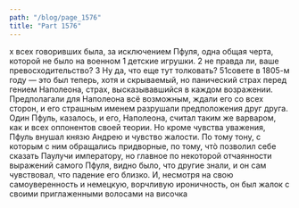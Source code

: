```yaml
---
path: "/blog/page_1576"
title: "Part 1576"
---
```


х всех говоривших была, за исключением Пфуля, одна общая черта, которой не было на военном 1 детские игрушки.
2 не правда ли, ваше превосходительство?
3 Ну да, что еще тут толковать?
51совете в 1805-м году — это был теперь, хотя и скрываемый, но панический страх перед гением Наполеона, страх, высказывавшийся в каждом возражении. Предполагали для Наполеона всё возможным, ждали его со всех сторон, и его страшным именем разрушали предположения друг друга. Один Пфуль, казалось, и его, Наполеона, считал таким же варваром, как и всех оппонентов своей теории. Но кроме чувства уважения, Пфуль внушал князю Андрею и чувство жалости. По тому тону, с которым с ним обращались придворные, по тому, чтò позволил себе сказать Паулучи императору, но главное по некоторой отчаянности выражений самого Пфуля, видно было, что другие знали, и он сам чувствовал, что падение его близко. И, несмотря на свою самоуверенность и немецкую, ворчливую ироничность, он был жалок с своими приглаженными волосами на височка
